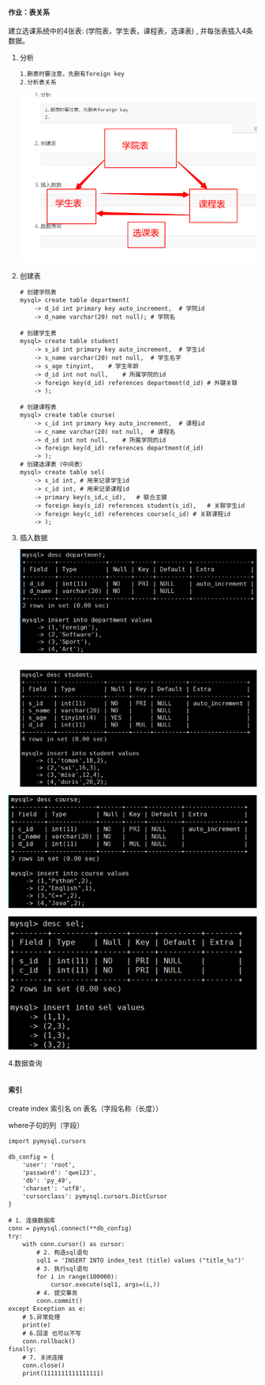 #### 作业：表关系

建立选课系统中的4张表: (学院表，学生表，课程表，选课表) , 并每张表插入4条数据。

1. 分析

   ```
   1.删表时要注意，先删有foreign key
   2.分析表关系
   ```

   ![1563972584232](assets/1563972584232.png)

2. 创建表

   ```
   # 创建学院表
   mysql> create table department(
       -> d_id int primary key auto_increment,	# 学院id
       -> d_name varchar(20) not null);	# 学院名
   
   # 创建学生表
   mysql> create table student(
       -> s_id int primary key auto_increment,	# 学生id
       -> s_name varchar(20) not null,	# 学生名字
       -> s_age tinyint,	# 学生年龄
       -> d_id int not null,	# 所属学院的id
       -> foreign key(d_id) references department(d_id)	# 外键关联
       -> );
   
   # 创建课程表
   mysql> create table course(
       -> c_id int primary key auto_increment,	# 课程id
       -> c_name varchar(20) not null,	# 课程名
       -> d_id int not null,	# 所属学院的id
       -> foreign key(d_id) references department(d_id)
       -> );
   # 创建选课表（中间表）
   mysql> create table sel(
       -> s_id int,	# 用来记录学生id
       -> c_id int,	# 用来记录课程id
       -> primary key(s_id,c_id),	# 联合主键
       -> foreign key(s_id) references student(s_id),	# 关联学生id
       -> foreign key(c_id) references course(c_id)	# 关联课程id
       -> );
   ```

   

3. 插入数据

   ![1563974280634](assets/1563974280634.png)

   ​			![1563974325194](assets/1563974325194.png)

![1563974352739](assets/1563974352739.png)

![1563974366244](assets/1563974366244.png)

4.数据查询

```

```

#### 索引

create index 索引名 on 表名（字段名称（长度））

where子句的列（字段）

```
import pymysql.cursors

db_config = {
    'user': 'root',
    'password': 'qwe123',
    'db': 'py_49',
    'charset': 'utf8',
    'cursorclass': pymysql.cursors.DictCursor
}

# 1. 连接数据库
conn = pymysql.connect(**db_config)
try:
    with conn.cursor() as cursor:
        # 2. 构造sql语句
        sql1 = 'INSERT INTO index_test (title) values ("title_%s")'
        # 3. 执行sql语句
        for i in range(100000):
            cursor.execute(sql1, args=(i,))
        # 4. 提交事务
        conn.commit()
except Exception as e:
    # 5.异常处理
    print(e)
    # 6.回滚 也可以不写
    conn.rollback()
finally:
    # 7. 关闭连接
    conn.close()
    print(1111111111111111)
```


